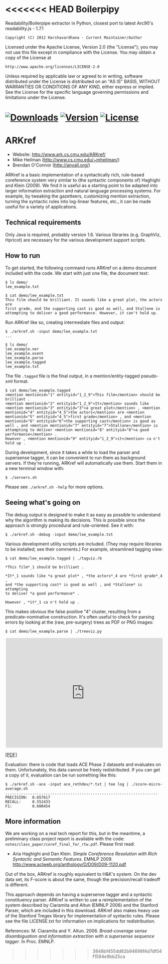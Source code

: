 <<<<<<< HEAD
Boilerpipy
======

Readability/Boilerpipe extractor in Python, closest port to latest Arc90's readability.js - 1.7.1

    Copyright (C) 2012 Harshavardhana - Current Maintainer/Author

Licensed under the Apache License, Version 2.0 (the "License");
you may not use this file except in compliance with the License.
You may obtain a copy of the License at

    http://www.apache.org/licenses/LICENSE-2.0

Unless required by applicable law or agreed to in writing, software
distributed under the License is distributed on an "AS IS" BASIS,
WITHOUT WARRANTIES OR CONDITIONS OF ANY KIND, either express or implied.
See the License for the specific language governing permissions and
limitations under the License.

[![Downloads](https://img.shields.io/pypi/dm/boilerpipy.svg)](https://pypi.python.org/pypi/boilerpipy/)
[![Version](https://img.shields.io/pypi/v/boilerpipy.svg)](https://pypi.python.org/pypi/boilerpipy/)
[![License](https://img.shields.io/pypi/l/boilerpipy.svg)](https://pypi.python.org/pypi/boilerpipy/)
=======
ARKref
======
* Website: http://www.ark.cs.cmu.edu/ARKref/
* Mike Heilman (http://www.cs.cmu.edu/~mheilman/)
* Brendan O'Connor (http://anyall.org/)

ARKref is a basic implementation of a syntactically rich, rule-based
coreference system very similar to (the syntactic components of) Haghighi and
Klein (2009). We find it is useful as a starting point to be adapted into
larger information extraction and natural language processing systems. For
example, by tweaking the gazetteers, customizing mention extraction, turning
the syntactic rules into log-linear features, etc., it can be made useful for
a variety of applications.


Technical requirements
----------------------

Only Java is required, probably version 1.6. Various libraries (e.g. GraphViz,
Hpricot) are necessary for the various development support scripts.


How to run
----------

To get started, the following command runs ARKref on a demo document included
with the code. We start with just one file, the document text:

    $ ls demo/
    lee_example.txt
    
    $ cat demo/lee_example.txt
    This film should be brilliant. It sounds like a great plot, the actors are
    first grade, and the supporting cast is good as well, and Stallone is
    attempting to deliver a good performance. However, it can't hold up.

Run ARKref like so, creating intermediate files and output:

    $ ./arkref.sh -input demo/lee_example.txt
    ...

    $ ls demo/
    lee_example.ner
    lee_example.osent
    lee_example.parse
    lee_example.tagged
    lee_example.txt

The file `.tagged` file is the final output, in a mention/entity-tagged pseudo-xml format.

    $ cat demo/lee_example.tagged 
    <mention mentionid="1" entityid="1_2_9">This film</mention> should be brilliant .
    <mention mentionid="2" entityid="1_2_9">It</mention> sounds like <mention mentionid="3" entityid="3">a great plot</mention> , <mention mentionid="4" entityid="4_5">the actors</mention> are <mention mentionid="5" entityid="4_5">first grade</mention> , and <mention mentionid="6" entityid="6">the supporting cast</mention> is good as well , and <mention mentionid="7" entityid="7">Stallone</mention> is attempting to deliver <mention mentionid="8" entityid="8">a good performance</mention> .
    However , <mention mentionid="9" entityid="1_2_9">it</mention> ca n't hold up .

During development, since it takes a while to load the parser and supersense tagger,
it can be convenient to run them as background servers. If they're running, ARKref will
automatically use them. Start them in a new terminal window with:

    $ ./servers.sh

Please see `./arkref.sh -help` for more options.


Seeing what's going on
----------------------

The debug output is designed to make it as easy as possible to understand why
the algorithm is making its decisions. This is possible since the approach is
strongly procedural and rule-oriented. See it with:

    $ ./arkref.sh -debug -input demo/lee_example.txt

Various development utility scripts are included. (They may require libraries
to be installed; see their comments.) For example, streamlined tagging view:

    $ cat demo/lee_example.tagged | ./tagviz.rb 

    *This film*_1 should be brilliant .

    *It*_1 sounds like *a great plot* , *the actors*_4 are *first grade*_4 ,
    and *the supporting cast* is good as well , and *Stallone* is attempting
    to deliver *a good performance* .

    However , *it*_1 ca n't hold up .

This makes obvious the false positive "4" cluster, resulting from a
predicate-nominative construction. It's often useful to check for parsing
errors by looking at the (raw, pre-surgery) trees as PDF or PNG images:

    $ cat demo/lee_example.parse | ./treeviz.py

<center><iframe src="http://docs.google.com/viewer?url=http%3A%2F%2Fwww.ark.cs.cmu.edu%2FARKref%2Flee_example.parse.pdf&embedded=true" width="500" height="350" style="border: none;"></iframe></center>

[[PDF]](http://www.ark.cs.cmu.edu/ARKref/lee_example.parse.pdf)

Evaluation: there is code that loads ACE Phase 2 datasets and evaluates on
them. Unfortunately, this data cannot be freely redistributed. If you can get
a copy of it, evaluation can be run something like this:

    $ ./arkref.sh -ace -input ace_rothdev/*.txt | tee log | ./score-micro-average.sh
    ....................................................................
	PRECISION:  0.657617
	RECALL:     0.552433
	F1:         0.600454


More information
----------------

We are working on a real tech report for this, but in the meantime, a 
preliminary class project report is available with the code:
`notes/class_paper/coref_final_for_rtw.pdf`. Please first read:

* Aria Haghighi and Dan Klein. _Simple Coreference Resolution with Rich
  Syntactic and Semantic Features_. EMNLP 2009.
  http://www.aclweb.org/anthology/D/D09/D09-1120.pdf

Out of the box, ARKref is roughly equivalent to H&K's system. On
the dev data set, its F-score is about the same, though the precision/recall
tradeoff is different.

This approach depends on having a supersense tagger and a syntactic
constituency parser. ARKref is written to use a reimplementation of the system
described by Ciaramita and Altun (EMNLP 2006) and the Stanford
Parser, which are included in this download. ARKref also makes heavy use of
the Stanford Tregex library for implementation of syntactic rules. Please see
the file LICENSE.txt for information on implications for redistribution.


References:
M. Ciaramita and Y. Altun. 2006. _Broad-coverage sense disambiguation and
information extraction with a supersense sequence tagger_. In Proc. EMNLP.

>>>>>>> 3848bf455dd82b94698f4d7df04f1594e9bb25ca

